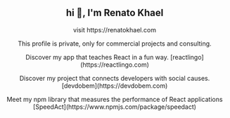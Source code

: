 <h2 align="center">hi 👋, I'm Renato Khael</h2>
<p align="center">visit https://renatokhael.com</p>

<p align="center">This profile is private, only for commercial projects and consulting.</p>

<p align="center">Discover my app that teaches React in a fun way. [reactlingo](https://reactlingo.com)</p>
<p align="center">Discover my project that connects developers with social causes. [devdobem](https://devdobem.com)</p>
<p align="center">Meet my npm library that measures the performance of React applications [SpeedAct](https://www.npmjs.com/package/speedact)</p>



